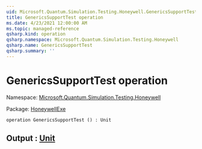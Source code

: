 ```yaml
---
uid: Microsoft.Quantum.Simulation.Testing.Honeywell.GenericsSupportTest
title: GenericsSupportTest operation
ms.date: 4/23/2021 12:00:00 AM
ms.topic: managed-reference
qsharp.kind: operation
qsharp.namespace: Microsoft.Quantum.Simulation.Testing.Honeywell
qsharp.name: GenericsSupportTest
qsharp.summary: ''
---
```


# GenericsSupportTest operation

Namespace: [Microsoft.Quantum.Simulation.Testing.Honeywell](xref:Microsoft.Quantum.Simulation.Testing.Honeywell)

Package: [HoneywellExe](https://nuget.org/packages/HoneywellExe)




```qsharp
operation GenericsSupportTest () : Unit
```


## Output : [Unit](xref:microsoft.quantum.qsharp.valueliterals#unit-literal)

